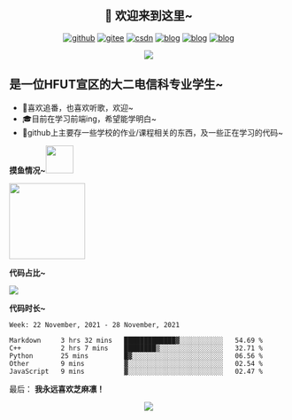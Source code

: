 <h2 align="center">👋 欢迎来到这里~</h2>


<p align="center">
  <a href="https://github.com/sunshineclover"><img src="https://img.shields.io/badge/GitHub-ff79c6" alt="github"></a>
  <a href="https://gitee.com/gentlewindlion"><img src="https://img.shields.io/badge/Gitee-fe7300" alt="gitee"></a>
  <a href="https://blog.csdn.net/sunshineclover"><img src="https://img.shields.io/badge/CSDN-cf000e" alt="csdn"></a>
  <a href="https://gentlewindlion.gitee.io/"><img src="https://img.shields.io/badge/blog-green" alt="blog"></a>
  <a href="https://space.bilibili.com/249396108"><img src="https://img.shields.io/badge/bilibili-pink" alt="blog"></a>
  <a href="https://www.zhihu.com/people/sunshineclover"><img src="https://img.shields.io/badge/zhihu-blue" alt="blog"></a>
</p>

<div style="text-align:center"><img src="https://i.ibb.co/b6GmWWT/2.jpg" /></div>

<h2>是一位HFUT宣区的大二电信科专业学生~</h2>

- 🔭喜欢追番，也喜欢听歌，欢迎~
- 🎓目前在学习前端ing，希望能学明白~
- 🌱github上主要存一些学校的作业/课程相关的东西，及一些正在学习的代码~


**摸鱼情况~**<img src="https://media.giphy.com/media/mGcNjsfWAjY5AEZNw6/giphy.gif" width="50">

<img align="" height="137px" src="https://github-readme-stats.vercel.app/api?username=sunshineclover&hide_title=true&hide_border=true&show_icons=true&include_all_commits=true&line_height=21&bg_color=0,EC6C6C,FFD479,FFFC79,73FA79&theme=graywhite&locale=cn" />


**代码占比~**

<img align="center" src="https://github-readme-stats.vercel.app/api/top-langs/?username=sunshineclover&layout=compact" />


**代码时长~**

<!--START_SECTION:waka-->
```text
Week: 22 November, 2021 - 28 November, 2021

Markdown     3 hrs 32 mins   █████████████▓░░░░░░░░░░░   54.69 % 
C++          2 hrs 7 mins    ████████▒░░░░░░░░░░░░░░░░   32.71 % 
Python       25 mins         █▓░░░░░░░░░░░░░░░░░░░░░░░   06.56 % 
Other        9 mins          ▓░░░░░░░░░░░░░░░░░░░░░░░░   02.54 % 
JavaScript   9 mins          ▓░░░░░░░░░░░░░░░░░░░░░░░░   02.47 % 
```
<!--END_SECTION:waka-->

最后：
**我永远喜欢芝麻凛！**

<div style="text-align:center"><img src="https://i.ibb.co/p178xRs/1633511536007.jpg" /></div>



